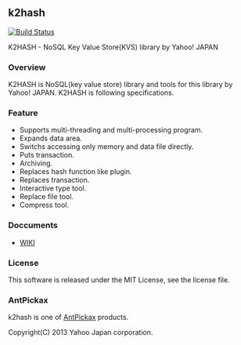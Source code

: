 k2hash
------
[![Build Status](https://travis-ci.org/yahoojapan/k2hash.svg?branch=master)](https://travis-ci.org/yahoojapan/k2hash)

K2HASH - NoSQL Key Value Store(KVS) library by Yahoo! JAPAN

### Overview
K2HASH is NoSQL(key value store) library and tools for this library by
Yahoo! JAPAN. K2HASH is following specifications.

### Feature
  - Supports multi-threading and multi-processing program.
  - Expands data area.
  - Switchs accessing only memory and data file directly.
  - Puts transaction.
  - Archiving.
  - Replaces hash function like plugin.
  - Replaces transaction.
  - Interactive type tool.
  - Replace file tool.
  - Compress tool.

### Doccuments
  - [WIKI](https://github.com/yahoojapan/k2hash/wiki)

### License
This software is released under the MIT License, see the license file.

### AntPickax
k2hash is one of [AntPickax](https://yahoojapan.github.io/AntPickax/) products.

Copyright(C) 2013 Yahoo Japan corporation.
